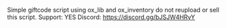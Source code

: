Simple giftcode script using ox_lib and ox_inventory do not reupload or sell this script.
Support: YES
Discord: https://discord.gg/bJSJW4HRyY

